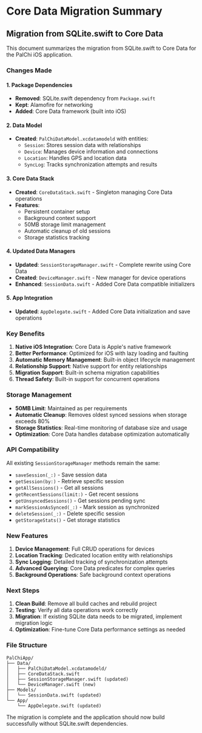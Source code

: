 # Core Data Migration Summary

## Migration from SQLite.swift to Core Data

This document summarizes the migration from SQLite.swift to Core Data for the PalChi iOS application.

### Changes Made

#### 1. Package Dependencies
- **Removed**: SQLite.swift dependency from `Package.swift`
- **Kept**: Alamofire for networking
- **Added**: Core Data framework (built into iOS)

#### 2. Data Model
- **Created**: `PalChiDataModel.xcdatamodeld` with entities:
  - `Session`: Stores session data with relationships
  - `Device`: Manages device information and connections
  - `Location`: Handles GPS and location data
  - `SyncLog`: Tracks synchronization attempts and results

#### 3. Core Data Stack
- **Created**: `CoreDataStack.swift` - Singleton managing Core Data operations
- **Features**:
  - Persistent container setup
  - Background context support
  - 50MB storage limit management
  - Automatic cleanup of old sessions
  - Storage statistics tracking

#### 4. Updated Data Managers
- **Updated**: `SessionStorageManager.swift` - Complete rewrite using Core Data
- **Created**: `DeviceManager.swift` - New manager for device operations
- **Enhanced**: `SessionData.swift` - Added Core Data compatible initializers

#### 5. App Integration
- **Updated**: `AppDelegate.swift` - Added Core Data initialization and save operations

### Key Benefits

1. **Native iOS Integration**: Core Data is Apple's native framework
2. **Better Performance**: Optimized for iOS with lazy loading and faulting
3. **Automatic Memory Management**: Built-in object lifecycle management
4. **Relationship Support**: Native support for entity relationships
5. **Migration Support**: Built-in schema migration capabilities
6. **Thread Safety**: Built-in support for concurrent operations

### Storage Management

- **50MB Limit**: Maintained as per requirements
- **Automatic Cleanup**: Removes oldest synced sessions when storage exceeds 80%
- **Storage Statistics**: Real-time monitoring of database size and usage
- **Optimization**: Core Data handles database optimization automatically

### API Compatibility

All existing `SessionStorageManager` methods remain the same:
- `saveSession(_:)` - Save session data
- `getSession(by:)` - Retrieve specific session
- `getAllSessions()` - Get all sessions
- `getRecentSessions(limit:)` - Get recent sessions
- `getUnsyncedSessions()` - Get sessions pending sync
- `markSessionAsSynced(_:)` - Mark session as synchronized
- `deleteSession(_:)` - Delete specific session
- `getStorageStats()` - Get storage statistics

### New Features

1. **Device Management**: Full CRUD operations for devices
2. **Location Tracking**: Dedicated location entity with relationships
3. **Sync Logging**: Detailed tracking of synchronization attempts
4. **Advanced Querying**: Core Data predicates for complex queries
5. **Background Operations**: Safe background context operations

### Next Steps

1. **Clean Build**: Remove all build caches and rebuild project
2. **Testing**: Verify all data operations work correctly
3. **Migration**: If existing SQLite data needs to be migrated, implement migration logic
4. **Optimization**: Fine-tune Core Data performance settings as needed

### File Structure

```
PalChiApp/
├── Data/
│   ├── PalChiDataModel.xcdatamodeld/
│   ├── CoreDataStack.swift
│   ├── SessionStorageManager.swift (updated)
│   └── DeviceManager.swift (new)
├── Models/
│   └── SessionData.swift (updated)
└── App/
    └── AppDelegate.swift (updated)
```

The migration is complete and the application should now build successfully without SQLite.swift dependencies.